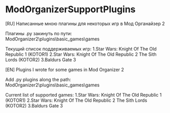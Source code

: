 # ModOrganizerSupportPlugins
[RU]
Написанные мною плагины для некоторых игр в Мод Органайзер 2

Плагины .py закинуть по пути:
ModOrganizer2\plugins\basic_games\games

Текущий список поддерживаемых игр:
1.Star Wars: Knight Of The Old Republic 1 (KOTOR1)
2.Star Wars: Knight Of The Old Republic 2 The Sith Lords (KOTOR2)
3.Baldurs Gate 3


[EN]
Plugins I wrote for some games in Mod Organizer 2

Add .py plugins along the path:
ModOrganizer2\plugins\basic_games\games

Current list of supported games:
1.Star Wars: Knight Of The Old Republic 1 (KOTOR1)
2.Star Wars: Knight Of The Old Republic 2 The Sith Lords (KOTOR2)
3.Baldurs Gate 3
